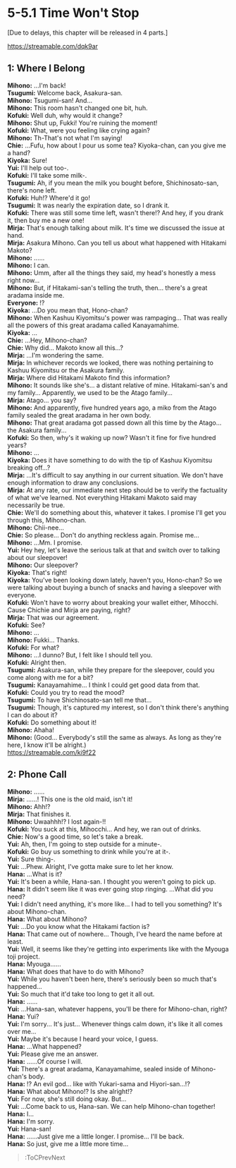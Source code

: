 
5-5.1 Time Won't Stop
=====================
[Due to delays, this chapter will be released in 4 parts\.\]

  
https://streamable.com/dqk9ar

  

## 1: Where I Belong
**Mihono:** \.\.\.I'm back\!  
**Tsugumi:** Welcome back, Asakura-san\.  
**Mihono:** Tsugumi-san\! And\.\.\.  
**Mihono:** This room hasn't changed one bit, huh\.  
**Kofuki:** Well duh, why would it change\?  
**Mihono:** Shut up, Fukki\! You're ruining the moment\!  
**Kofuki:** What, were you feeling like crying again\?  
**Mihono:** Th-That's not what I'm saying\!  
**Chie:** \.\.\.Fufu, how about I pour us some tea\? Kiyoka-chan, can you give me a hand\?  
**Kiyoka:** Sure\!  
**Yui:** I'll help out too-\.  
**Kofuki:** I'll take some milk-\.  
**Tsugumi:** Ah, if you mean the milk you bought before, Shichinosato-san, there's none left\.  
**Kofuki:** Huh\!\? Where'd it go\!  
**Tsugumi:** It was nearly the expiration date, so I drank it\.  
**Kofuki:** There was still some time left, wasn't there\!\? And hey, if you drank it, then buy me a new one\!  
**Mirja:** That's enough talking about milk\. It's time we discussed the issue at hand\.  
**Mirja:** Asakura Mihono\. Can you tell us about what happened with Hitakami Makoto\?  
**Mihono:** \.\.\.\.\.\.  
**Mihono:** I can\.  
**Mihono:** Umm, after all the things they said, my head's honestly a mess right now\.\.\.  
**Mihono:** But, if Hitakami-san's telling the truth, then\.\.\. there's a great aradama inside me\.  
**Everyone:** \!\?  
**Kiyoka:** \.\.\.Do you mean that, Hono-chan\?  
**Mihono:** When Kashuu Kiyomitsu's power was rampaging\.\.\. That was really all the powers of this great aradama called Kanayamahime\.  
**Kiyoka:** \.\.\.  
**Chie:** \.\.\.Hey, Mihono-chan\?  
**Chie:** Why did\.\.\. Makoto know all this\.\.\.\?  
**Mirja:** \.\.\.I'm wondering the same\.  
**Mirja:** In whichever records we looked, there was nothing pertaining to Kashuu Kiyomitsu or the Asakura family\.  
**Mirja:** Where did Hitakami Makoto find this information\?  
**Mihono:** It sounds like she's\.\.\. a distant relative of mine\. Hitakami-san's and my family\.\.\. Apparently, we used to be the Atago family\.\.\.  
**Mirja:** Atago\.\.\. you say\?  
**Mihono:** And apparently, five hundred years ago, a miko from the Atago family sealed the great aradama in her own body\.  
**Mihono:** That great aradama got passed down all this time by the Atago\.\.\. the Asakura family\.\.\.  
**Kofuki:** So then, why's it waking up now\? Wasn't it fine for five hundred years\?  
**Mihono:** \.\.\.  
**Kiyoka:** Does it have something to do with the tip of Kashuu Kiyomitsu breaking off\.\.\.\?  
**Mirja:** \.\.\.It's difficult to say anything in our current situation\. We don't have enough information to draw any conclusions\.  
**Mirja:** At any rate, our immediate next step should be to verify the factuality of what we've learned\. Not everything Hitakami Makoto said may necessarily be true\.  
**Chie:** We'll do something about this, whatever it takes\. I promise I'll get you through this, Mihono-chan\.  
**Mihono:** Chii-nee\.\.\.  
**Chie:** So please\.\.\. Don't do anything reckless again\. Promise me\.\.\.  
**Mihono:** \.\.\.Mm\. I promise\.  
**Yui:** Hey hey, let's leave the serious talk at that and switch over to talking about our sleepover\!  
**Mihono:** Our sleepover\?  
**Kiyoka:** That's right\!  
**Kiyoka:** You've been looking down lately, haven't you, Hono-chan\? So we were talking about buying a bunch of snacks and having a sleepover with everyone\.  
**Kofuki:** Won't have to worry about breaking your wallet either, Mihocchi\. Cause Chichie and Mirja are paying, right\?  
**Mirja:** That was our agreement\.  
**Kofuki:** See\?  
**Mihono:** \.\.\.  
**Mihono:** Fukki\.\.\. Thanks\.  
**Kofuki:** For what\?  
**Mihono:** \.\.\.I dunno\? But, I felt like I should tell you\.  
**Kofuki:** Alright then\.  
**Tsugumi:** Asakura-san, while they prepare for the sleepover, could you come along with me for a bit\?  
**Tsugumi:** Kanayamahime\.\.\. I think I could get good data from that\.  
**Kofuki:** Could you try to read the mood\?  
**Tsugumi:** To have Shichinosato-san tell me that\.\.\.  
**Tsugumi:** Though, it's captured my interest, so I don't think there's anything I can do about it\?  
**Kofuki:** Do something about it\!  
**Mihono:** Ahaha\!  
**Mihono:** (Good\.\.\. Everybody's still the same as always\. As long as they're here, I know it'll be alright\.\)  
https://streamable.com/ki9f22

  

## 2: Phone Call
**Mihono:** \.\.\.\.\.\.  
**Mirja:** \.\.\.\.\.\.\! This one is the old maid, isn't it\!  
**Mihono:** Ahh\!\?  
**Mirja:** That finishes it\.  
**Mihono:** Uwaahhh\!\? I lost again-\!\!  
**Kofuki:** You suck at this, Mihocchi\.\.\. And hey, we ran out of drinks\.  
**Chie:** Now's a good time, so let's take a break\.  
**Yui:** Ah, then, I'm going to step outside for a minute-\.  
**Kofuki:** Go buy us something to drink while you're at it-\.  
**Yui:** Sure thing-\.  
**Yui:** \.\.\.Phew\. Alright, I've gotta make sure to let her know\.  
**Hana:** \.\.\.What is it\?  
**Yui:** It's been a while, Hana-san\. I thought you weren't going to pick up\.  
**Hana:** It didn't seem like it was ever going stop ringing\. \.\.\.What did you need\?  
**Yui:** I didn't need anything, it's more like\.\.\. I had to tell you something\? It's about Mihono-chan\.  
**Hana:** What about Mihono\?  
**Yui:** \.\.\.Do you know what the Hitakami faction is\?  
**Hana:** That came out of nowhere\.\.\. Though, I've heard the name before at least\.  
**Yui:** Well, it seems like they're getting into experiments like with the Myouga toji project\.  
**Hana:** Myouga\.\.\.\.\.\.  
**Hana:** What does that have to do with Mihono\?  
**Yui:** While you haven't been here, there's seriously been so much that's happened\.\.\.  
**Yui:** So much that it'd take too long to get it all out\.  
**Hana:** \.\.\.\.\.\.  
**Yui:** \.\.\.Hana-san, whatever happens, you'll be there for Mihono-chan, right\?  
**Hana:** Yui\?  
**Yui:** I'm sorry\.\.\. It's just\.\.\. Whenever things calm down, it's like it all comes over me\.\.\.  
**Yui:** Maybe it's because I heard your voice, I guess\.  
**Hana:** \.\.\.What happened\?  
**Yui:** Please give me an answer\.  
**Hana:** \.\.\.\.\.\.Of course I will\.  
**Yui:** There's a great aradama, Kanayamahime, sealed inside of Mihono-chan's body\.  
**Hana:** \!\? An evil god\.\.\. like with Yukari-sama and Hiyori-san\.\.\.\!\?  
**Hana:** What about Mihono\!\? Is she alright\!\?  
**Yui:** For now, she's still doing okay\. But\.\.\.  
**Yui:** \.\.\.Come back to us, Hana-san\. We can help Mihono-chan together\!  
**Hana:** I\.\.\.  
**Hana:** I'm sorry\.  
**Yui:** Hana-san\!  
**Hana:** \.\.\.\.\.\.Just give me a little longer\. I promise\.\.\. I'll be back\.  
**Hana:** So just, give me a little more time\.\.\.  
> :ToCPrevNext